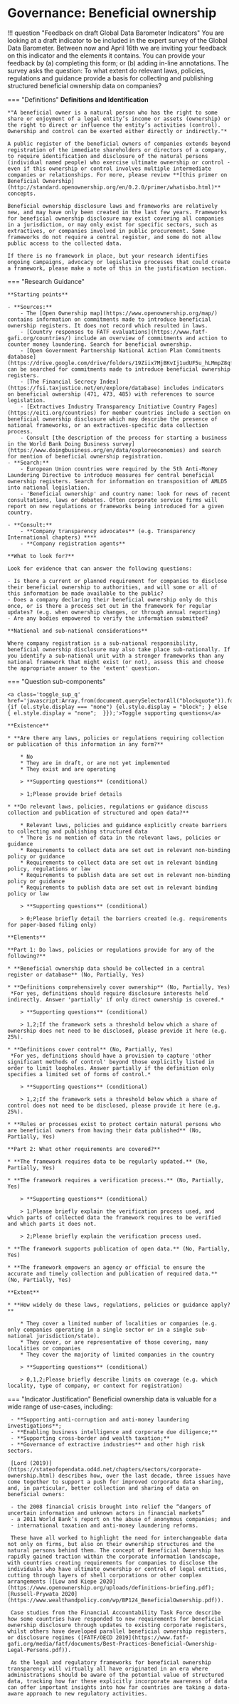 # Governance: Beneficial ownership


!!! question "Feedback on draft Global Data Barometer Indicators"
    You are looking at a draft indicator to be included in the expert survey of the Global Data Barometer. Between now and April 16th we are inviting your feedback on this indicator and the elements it contains. 
    You can provide your feedback by (a) completing this form; or (b) adding in-line annotations.
The survey asks the question: To what extent do relevant laws, policies, regulations and guidance provide a basis for collecting and publishing structured beneficial ownership data on companies? 


    
=== "Definitions"
    **Definitions and Identification**
    
    *"A beneficial owner is a natural person who has the right to some share or enjoyment of a legal entity’s income or assets (ownership) or the right to direct or influence the entity’s activities (control). Ownership and control can be exerted either directly or indirectly."*
    
    A public register of the beneficial owners of companies extends beyond registration of the immediate shareholders or directors of a company, to require identification and disclosure of the natural persons (individual named people) who exercise ultimate ownership or control - even if this ownership or control involves multiple intermediate companies or relationships. For more, please review **[this primer on Beneficial Ownership](http://standard.openownership.org/en/0.2.0/primer/whatisbo.html)** concepts.
    
    Beneficial ownership disclosure laws and frameworks are relatively new, and may have only been created in the last few years. Frameworks for beneficial ownership disclosure may exist covering all companies in a jurisdiction, or may only exist for specific sectors, such as extractives, or companies involved in public procurement. Some frameworks do not require a central register, and some do not allow public access to the collected data. 
    
    If there is no framework in place, but your research identifies ongoing campaigns, advocacy or legislative processes that could create a framework, please make a note of this in the justification section. 
    
=== "Research Guidance"
    
    **Starting points**
    
    - **Sources:**
        - The [Open Ownership map](https://www.openownership.org/map/) contains information on commitments made to introduce beneficial ownership registers. It does not record which resulted in laws.
        - [Country responses to FATF evaluations](https://www.fatf-gafi.org/countries/) include an overview of commitments and action to counter money laundering. Search for beneficial ownership.
        - [Open Government Partnership National Action Plan Commitments database](https://drive.google.com/drive/folders/19Ziix7MjBKvIj1udUF5u_hLMmpZ8qfdp) can be searched for commitments made to introduce beneficial ownership registers.
        - [The Financial Secrecy Index](https://fsi.taxjustice.net/en/explore/database) includes indicators on beneficial ownership (471, 473, 485) with references to source legislation.
        - [Extractives Industry Transparency Initiative Country Pages](https://eiti.org/countries) for member countries include a section on beneficial ownership disclosure which may describe the presence of national frameworks, or an extractives-specific data collection process.
        - Consult [the description of the process for starting a business in the World Bank Doing Business survey](https://www.doingbusiness.org/en/data/exploreeconomies) and search for mention of beneficial ownership registration.
    - **Search:**
        - European Union countries were required by the 5th Anti-Money Laundering Directive to introduce measures for central beneficial ownership registers. Search for information on transposition of AMLD5 into national legislation.
        - 'Beneficial ownership' and country name: look for news of recent consultations, laws or debates. Often corporate service firms will report on new regulations or frameworks being introduced for a given country.
    
    - **Consult:**
        - **Company transparency advocates** (e.g. Transparency International chapters) ****
        - **Company registration agents**
    
    **What to look for?**
    
    Look for evidence that can answer the following questions:
    
    - Is there a current or planned requirement for companies to disclose their beneficial ownership to authorities, and will some or all of this information be made available to the public?
    - Does a company declaring their beneficial ownership only do this once, or is there a process set out in the framework for regular updates? (e.g. when ownership changes, or through annual reporting)
    - Are any bodies empowered to verify the information submitted?
    
    **National and sub-national considerations**
    
    Where company registration is a sub-national responsibility, beneficial ownership disclosure may also take place sub-nationally. If you identify a sub-national unit with a stronger frameworks than any national framework that might exist (or not), assess this and choose the appropriate answer to the 'extent' question.

=== "Question sub-components"

    <a class='toggle_sup_q' href='javascript:Array.from(document.querySelectorAll("blockquote")).forEach(function(el) {if (el.style.display === "none") {el.style.display = "block"; } else { el.style.display = "none";  }});'>Toggle supporting questions</a>
    
    **Existence**
    
    * **Are there any laws, policies or regulations requiring collection or publication of this information in any form?**
    
        * No
        * They are in draft, or are not yet implemented
        * They exist and are operating
    
        > **Supporting questions** (conditional)
    
        > 1;Please provide brief details
    
    * **Do relevant laws, policies, regulations or guidance discuss collection and publication of structured and open data?**
    
        * Relevant laws, policies and guidance explicitly create barriers to collecting and publishing structured data
        * There is no mention of data in the relevant laws, policies or guidance
        * Requirements to collect data are set out in relevant non-binding policy or guidance
        * Requirements to collect data are set out in relevant binding policy, regulations or law
        * Requirements to publish data are set out in relevant non-binding policy or guidance
        * Requirements to publish data are set out in relevant binding policy or law
    
        > **Supporting questions** (conditional)
    
        > 0;Please briefly detail the barriers created (e.g. requirements for paper-based filing only)
    
    **Elements**
    
    **Part 1: Do laws, policies or regulations provide for any of the following?**
    
    * **Beneficial ownership data should be collected in a central register or database** (No, Partially, Yes)
    
    * **Definitions comprehensively cover ownership** (No, Partially, Yes)
     *For yes, definitions should require disclosure interests held indirectly. Answer 'partially' if only direct ownership is covered.*
    
        > **Supporting questions** (conditional)
    
        > 1,2;If the framework sets a threshold below which a share of ownership does not need to be disclosed, please provide it here (e.g. 25%). 
    
    * **Definitions cover control** (No, Partially, Yes)
     *For yes, definitions should have a provision to capture 'other significant methods of control' beyond those explicitly listed in order to limit loopholes. Answer partially if the definition only specifies a limited set of forms of control.*
    
        > **Supporting questions** (conditional)
    
        > 1,2;If the framework sets a threshold below which a share of control does not need to be disclosed, please provide it here (e.g. 25%). 
    
    * **Rules or processes exist to protect certain natural persons who are beneficial owners from having their data published** (No, Partially, Yes)
    
    **Part 2: What other requirements are covered?**
    
    * **The framework requires data to be regularly updated.** (No, Partially, Yes)
    
    * **The framework requires a verification process.** (No, Partially, Yes)
    
        > **Supporting questions** (conditional)
    
        > 1;Please briefly explain the verification process used, and which parts of collected data the framework requires to be verified and which parts it does not.
    
        > 2;Please briefly explain the verification process used.
    
    * **The framework supports publication of open data.** (No, Partially, Yes)
    
    * **The framework empowers an agency or official to ensure the accurate and timely collection and publication of required data.** (No, Partially, Yes)
    
    **Extent**
    
    * **How widely do these laws, regulations, policies or guidance apply?**
    
        * They cover a limited number of localities or companies (e.g. only companies operating in a single sector or in a single sub-national jurisdiction/state).
        * They cover, or are representative of those covering, many localities or companies
        * They cover the majority of limited companies in the country
    
        > **Supporting questions** (conditional)
    
        > 0,1,2;Please briefly describe limits on coverage (e.g. which locality, type of company, or context for registration)


=== "Indicator Justification"
     Beneficial ownership data is valuable for a wide range of use-cases, including:
     
     - **Supporting anti-corruption and anti-money laundering investigations**;
     - **Enabling business intelligence and corporate due diligence;**
     - **Supporting cross-border and wealth taxation;**
     - **Governance of extractive industries** and other high risk sectors.
     
     [Lord (2019)](https://stateofopendata.od4d.net/chapters/sectors/corporate-ownership.html) describes how, over the last decade, three issues have come together to support a push for improved corporate data sharing, and, in particular, better collection and sharing of data on beneficial owners: 
     
     - the 2008 financial crisis brought into relief the “dangers of uncertain information and unknown actors in financial markets”
     - a 2011 World Bank’s report on the abuse of anonymous companies; and
     - international taxation and anti-money laundering reforms.
     
     These have all worked to highlight the need for interchangeable data not only on firms, but also on their ownership structures and the natural persons behind them. The concept of Beneficial Ownership has rapidly gained traction within the corporate information landscape, with countries creating requirements for companies to disclose the individuals who have ultimate ownership or control of legal entities, cutting through layers of shell corporations or other complex arrangements ([Low and Kiepe 2020](https://www.openownership.org/uploads/definitions-briefing.pdf); [Russell-Prywata 2020](https://www.wealthandpolicy.com/wp/BP124_BeneficialOwnership.pdf)). 
     
     Case studies from the Financial Accountability Task Force describe how some countries have responded to new requirements for beneficial ownership disclosure through updates to existing corporate registers, whilst others have developed parallel beneficial ownership registers, or disclosure regimes ([FATF/OECD 2019](https://www.fatf-gafi.org/media/fatf/documents/Best-Practices-Beneficial-Ownership-Legal-Persons.pdf)).
     
     As the legal and regulatory frameworks for beneficial ownership transparency will virtually all have originated in an era where administrations should be aware of the potential value of structured data, tracking how far these explicitly incorporate awareness of data can offer important insights into how far countries are taking a data-aware approach to new regulatory activities.